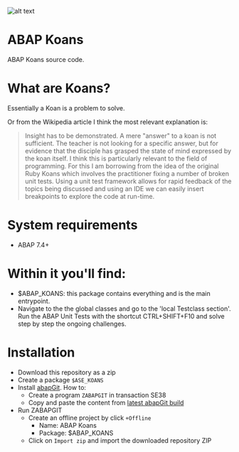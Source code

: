 ![alt text](https://s3.eu-central-1.amazonaws.com/abapkoans/ABAPKoans.jpg)

# ABAP Koans
ABAP Koans source code.

# What are Koans?

Essentially a Koan is a problem to solve.

Or from the Wikipedia article I think the most relevant explanation is:

> Insight has to be demonstrated. A mere "answer" to a koan is not sufficient. The teacher is not looking for a specific answer, but for evidence that the disciple has grasped the state of mind expressed by the koan itself.
> I think this is particularly relevant to the field of programming.
> For this I am borrowing from the idea of the original Ruby Koans which involves the practitioner fixing a number of broken unit tests. Using a unit test framework allows for rapid feedback of the topics being discussed and using an IDE we can easily insert breakpoints to explore the code at run-time.

# System requirements
* ABAP 7.4+

# Within it you'll find:
* $ABAP_KOANS: this package contains everything and is the main entrypoint.
* Navigate to the the global classes and go to the 'local Testclass section'. Run the ABAP Unit Tests with the shortcut CTRL+SHIFT+F10 and solve step by step the ongoing challenges.

# Installation
* Download this repository as a zip
* Create a package `$ASE_KOANS`
* Install [abapGit](https://github.com/larshp/abapGit). How to:
    * Create a program `ZABAPGIT` in transaction SE38
    * Copy and paste the content from [latest abapGit build](https://raw.githubusercontent.com/larshp/abapGit/build/zabapgit.abap)
* Run ZABAPGIT
  * Create an offline project by click `+Offline`
    * Name: ABAP Koans
    * Package: $ABAP_KOANS
  * Click on `Import zip` and import the downloaded repository ZIP
